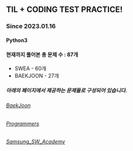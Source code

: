 ## TIL + CODING TEST PRACTICE!
### Since 2023.01.16
#### Python3
#### 현재까지 풀어본 총 문제 수 : 87개
- SWEA - 60개
- BAEKJOON - 27개

##### 아래의 페이지에서 제공하는 문제들로 구성되어 있습니다.
###### [BaekJoon](https://www.acmicpc.net/)  
###### [Programmers](https://programmers.co.kr/)  
###### [Samsung_SW_Academy](https://swexpertacademy.com/main/main.do)  
